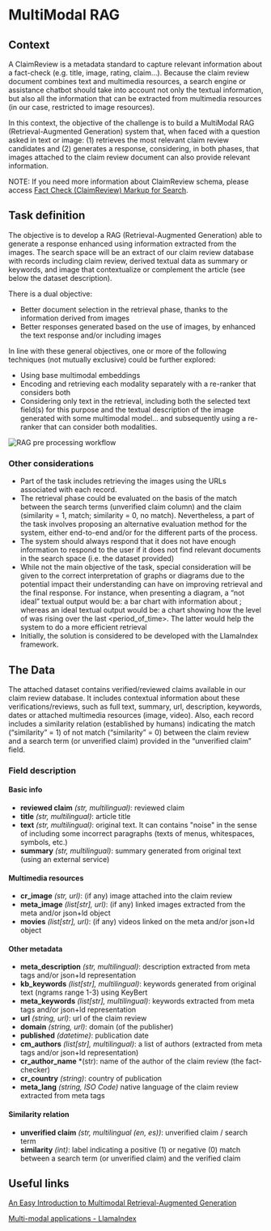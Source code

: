# MultiModal RAG

## Context
A ClaimReview is a metadata standard to capture relevant information about a fact-check
(e.g. title, image, rating, claim…). Because the claim review document combines text and
multimedia resources, a search engine or assistance chatbot should take into account not
only the textual information, but also all the information that can be extracted from
multimedia resources (in our case, restricted to image resources).

In this context, the objective of the challenge is to build a MultiModal RAG
(Retrieval-Augmented Generation) system that, when faced with a question asked in text or
image: (1) retrieves the most relevant claim review candidates and (2) generates a response,
considering, in both phases, that images attached to the claim review document can also
provide relevant information.

NOTE: If you need more information about ClaimReview schema, please access [Fact Check (ClaimReview) Markup for Search](https://developers.google.com/search/docs/appearance/structured-data/factcheck?hl=es).

## Task definition
The objective is to develop a RAG (Retrieval-Augmented Generation) able to generate a
response enhanced using information extracted from the images. The search space will be
an extract of our claim review database with records including claim review, derived
textual data as summary or keywords, and image that contextualize or complement the
article (see below the dataset description).

There is a dual objective:
- Better document selection in the retrieval phase, thanks to the information derived from
images
- Better responses generated based on the use of images, by enhanced the text response
and/or including images 

In line with these general objectives, one or more of the following techniques (not mutually
exclusive) could be further explored:
- Using base multimodal embeddings
- Encoding and retrieving each modality separately with a re-ranker that considers both
- Considering only text in the retrieval, including both the selected text field(s) for
this purpose and the textual description of the image generated with some multimodal model… and subsequently using a re-ranker that can consider both modalities.


![RAG pre processing workflow](https://developer-blogs.nvidia.com/wp-content/uploads/2024/03/rag-preprocessing-for-images.png)


### Other considerations

- Part of the task includes retrieving the images using the URLs associated with each record.
- The retrieval phase could be evaluated on the basis of the match between the search terms
(unverified claim column) and the claim (similarity = 1, match; similarity = 0, no match).
Nevertheless, a part of the task involves proposing an alternative evaluation method for the
system, either end-to-end and/or for the different parts of the process.
- The system should always respond that it does not have enough information to respond to the
user if it does not find relevant documents in the search space (i.e. the dataset provided)
- While not the main objective of the task, special consideration will be given to the correct
interpretation of graphs or diagrams due to the potential impact their understanding can have
on improving retrieval and the final response. For instance, when presenting a diagram, a
“not ideal” textual output would be: a bar chart with information about <topic>; whereas an
ideal textual output would be: a chart showing how the level of <data> was rising over the last
<period_of_time>. The latter would help the system to do a more efficient retrieval 
- Initially, the solution is considered to be developed with the LlamaIndex framework.

## The Data
The attached dataset contains verified/reviewed claims available in our claim review database.
It includes contextual information about these verifications/reviews, such as full text, summary,
url, description, keywords, dates or attached multimedia resources (image, video). Also, each
record includes a similarity relation (established by humans) indicating the match
(“similarity” = 1) of not match (“similarity” = 0) between the claim review and a search term
(or unverified claim) provided in the “unverified claim” field.

### Field description

#### Basic info
* **reviewed claim** *(str, multilingual)*: reviewed claim
* **title** *(str, multilingual)*: article title
* **text** *(str, multilingual)*: original text. It can contains "noise" in the sense of including 
some incorrect paragraphs (texts of menus, whitespaces, symbols, etc.)
* **summary** *(str, multilingual)*: summary generated from original text (using an external service)

#### Multimedia resources
* **cr_image** *(str, url)*: (if any) image attached into the claim review
* **meta_image** *(list[str], url)*: (if any) linked images extracted from the meta and/or json+ld object
* **movies** *(list[str], url)*: (if any) videos linked on the meta and/or json+ld object

#### Other metadata
* **meta_description** *(str, multilingual)*: description extracted from meta tags and/or json+ld representation
* **kb_keywords** *(list[str], multilingual)*: keywords generated from original text (ngrams range 1-3) using KeyBert
* **meta_keywords** *(list[str], multilingual)*: keywords extracted from meta tags and/or json+ld representation
* **url** *(string, url)*: url of the claim review
* **domain** *(string, url)*: domain (of the publisher)
* **published** *(datetime)*: publication date
* **cm_authors** *(list[str], multilingual)*: a list of authors (extracted from meta tags and/or json+ld representation)
* **cr_author_name** *(str): name of the author of the claim review (the fact-checker)
* **cr_country** *(string)*: country of publication
* **meta_lang** *(string, ISO Code)* native language of the claim review extracted from meta tags

#### Similarity relation 
* **unverified claim** *(str, multilingual (en, es))*: unverified claim / search term
* **similarity** *(int)*: label indicating a positive (1) or negative (0) match between a search term
(or unverified claim) and the verified claim


## Useful links
[An Easy Introduction to Multimodal Retrieval-Augmented Generation](https://developer.nvidia.com/blog/an-easy-introduction-to-multimodal-retrieval-augmented-generation/)

[Multi-modal applications - LlamaIndex](https://docs.llamaindex.ai/en/stable/use_cases/multimodal/)
